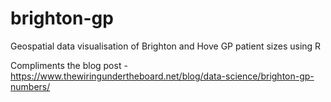 # brighton-gp
Geospatial data visualisation of Brighton and Hove GP patient sizes using R

Compliments the blog post - https://www.thewiringundertheboard.net/blog/data-science/brighton-gp-numbers/
